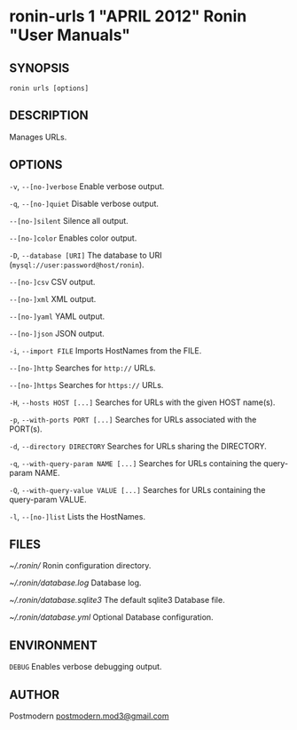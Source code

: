 # ronin-urls 1 "APRIL 2012" Ronin "User Manuals"

## SYNOPSIS

`ronin urls [options]`

## DESCRIPTION

Manages URLs.

## OPTIONS

`-v`, `--[no-]verbose`
  Enable verbose output.

`-q`, `--[no-]quiet`
  Disable verbose output.

`--[no-]silent`
  Silence all output.

`--[no-]color`
  Enables color output.

`-D`, `--database [URI]`
  The database to URI (`mysql://user:password@host/ronin`).

`--[no-]csv`
  CSV output.

`--[no-]xml`
  XML output.

`--[no-]yaml`
  YAML output.

`--[no-]json`
  JSON output.

`-i`, `--import FILE`
  Imports HostNames from the FILE.

`--[no-]http`
  Searches for `http://` URLs.

`--[no-]https`
  Searches for `https://` URLs.

`-H`, `--hosts HOST [...]`
  Searches for URLs with the given HOST name(s).

`-p`, `--with-ports PORT [...]`
  Searches for URLs associated with the PORT(s).

`-d`, `--directory DIRECTORY`
  Searches for URLs sharing the DIRECTORY.

`-q`, `--with-query-param NAME [...]`
  Searches for URLs containing the query-param NAME.

`-Q`, `--with-query-value VALUE [...]`
  Searches for URLs containing the query-param VALUE.

`-l`, `--[no-]list`
  Lists the HostNames.

## FILES

*~/.ronin/*
  Ronin configuration directory.

*~/.ronin/database.log*
  Database log.

*~/.ronin/database.sqlite3*
  The default sqlite3 Database file.

*~/.ronin/database.yml*
  Optional Database configuration.

## ENVIRONMENT

`DEBUG`
  Enables verbose debugging output.

## AUTHOR

Postmodern <postmodern.mod3@gmail.com>

